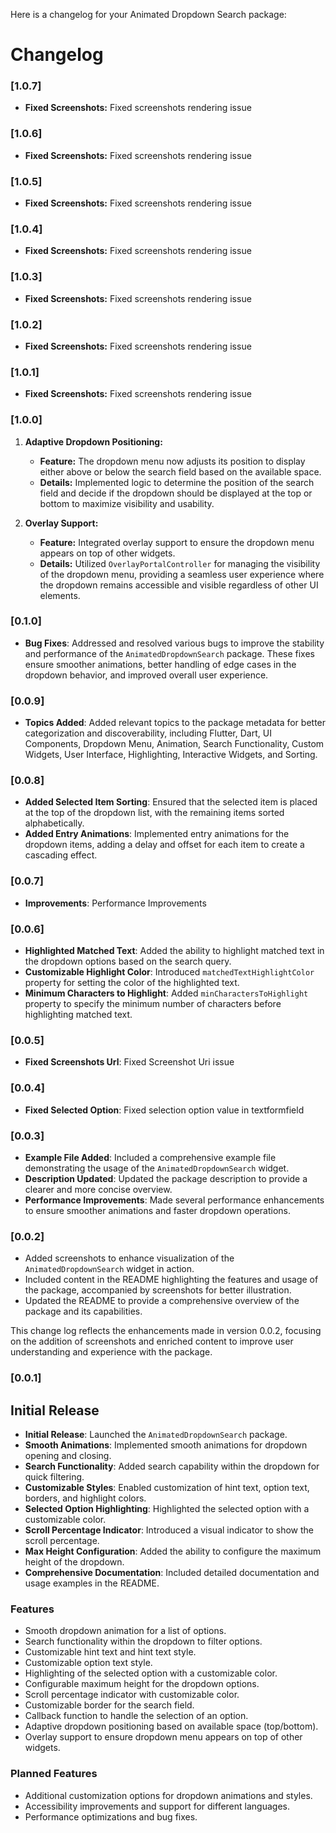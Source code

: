Here is a changelog for your Animated Dropdown Search package:

# Changelog


### [1.0.7]

 - **Fixed Screenshots:** Fixed screenshots rendering issue

### [1.0.6]

 - **Fixed Screenshots:** Fixed screenshots rendering issue

### [1.0.5]

 - **Fixed Screenshots:** Fixed screenshots rendering issue

### [1.0.4]

 - **Fixed Screenshots:** Fixed screenshots rendering issue

### [1.0.3]

 - **Fixed Screenshots:** Fixed screenshots rendering issue

### [1.0.2]

 - **Fixed Screenshots:** Fixed screenshots rendering issue

### [1.0.1]

 - **Fixed Screenshots:** Fixed screenshots rendering issue

### [1.0.0]


1. **Adaptive Dropdown Positioning:**
   - **Feature:** The dropdown menu now adjusts its position to display either above or below the search field based on the available space.
   - **Details:** Implemented logic to determine the position of the search field and decide if the dropdown should be displayed at the top or bottom to maximize visibility and usability.

2. **Overlay Support:**
   - **Feature:** Integrated overlay support to ensure the dropdown menu appears on top of other widgets.
   - **Details:** Utilized `OverlayPortalController` for managing the visibility of the dropdown menu, providing a seamless user experience where the dropdown remains accessible and visible regardless of other UI elements.

### [0.1.0]

- **Bug Fixes**: Addressed and resolved various bugs to improve the stability and performance of the `AnimatedDropdownSearch` package. These fixes ensure smoother animations, better handling of edge cases in the dropdown behavior, and improved overall user experience.


### [0.0.9]

- **Topics Added**: Added relevant topics to the package metadata for better categorization and discoverability, including Flutter, Dart, UI Components, Dropdown Menu, Animation, Search Functionality, Custom Widgets, User Interface, Highlighting, Interactive Widgets, and Sorting.


### [0.0.8]

- **Added Selected Item Sorting**: Ensured that the selected item is placed at the top of the dropdown list, with the remaining items sorted alphabetically.
- **Added Entry Animations**: Implemented entry animations for the dropdown items, adding a delay and offset for each item to create a cascading effect.


### [0.0.7]

- **Improvements**: Performance Improvements

### [0.0.6]

- **Highlighted Matched Text**: Added the ability to highlight matched text in the dropdown options based on the search query.
- **Customizable Highlight Color**: Introduced `matchedTextHighlightColor` property for setting the color of the highlighted text.
- **Minimum Characters to Highlight**: Added `minCharactersToHighlight` property to specify the minimum number of characters before highlighting matched text.


### [0.0.5]

- **Fixed Screenshots Url**: Fixed Screenshot Uri issue

### [0.0.4]

- **Fixed Selected Option**: Fixed selection option value in textformfield


### [0.0.3]

- **Example File Added**: Included a comprehensive example file demonstrating the usage of the `AnimatedDropdownSearch` widget.
- **Description Updated**: Updated the package description to provide a clearer and more concise overview.
- **Performance Improvements**: Made several performance enhancements to ensure smoother animations and faster dropdown operations.

### [0.0.2] 

- Added screenshots to enhance visualization of the `AnimatedDropdownSearch` widget in action.
- Included content in the README highlighting the features and usage of the package, accompanied by screenshots for better illustration.
- Updated the README to provide a comprehensive overview of the package and its capabilities.


This change log reflects the enhancements made in version 0.0.2, focusing on the addition of screenshots and enriched content to improve user understanding and experience with the package.

### [0.0.1] 
## Initial Release

- **Initial Release**: Launched the `AnimatedDropdownSearch` package.
- **Smooth Animations**: Implemented smooth animations for dropdown opening and closing.
- **Search Functionality**: Added search capability within the dropdown for quick filtering.
- **Customizable Styles**: Enabled customization of hint text, option text, borders, and highlight colors.
- **Selected Option Highlighting**: Highlighted the selected option with a customizable color.
- **Scroll Percentage Indicator**: Introduced a visual indicator to show the scroll percentage.
- **Max Height Configuration**: Added the ability to configure the maximum height of the dropdown.
- **Comprehensive Documentation**: Included detailed documentation and usage examples in the README.


### Features

- Smooth dropdown animation for a list of options.
- Search functionality within the dropdown to filter options.
- Customizable hint text and hint text style.
- Customizable option text style.
- Highlighting of the selected option with a customizable color.
- Configurable maximum height for the dropdown options.
- Scroll percentage indicator with customizable color.
- Customizable border for the search field.
- Callback function to handle the selection of an option.
- Adaptive dropdown positioning based on available space (top/bottom).
- Overlay support to ensure dropdown menu appears on top of other widgets.


### Planned Features
- Additional customization options for dropdown animations and styles.
- Accessibility improvements and support for different languages.
- Performance optimizations and bug fixes.

